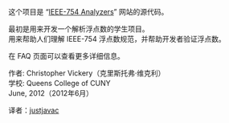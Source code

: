 这个项目是 “[IEEE-754 Analyzers][1]” 网站的源代码。

[1]: http://babbage.cs.qc.cuny.edu/IEEE-754

最初是用来开发一个解析浮点数的学生项目。  
用来帮助人们理解 IEEE-754 浮点数规范，并帮助开发者验证浮点数。

在 FAQ 页面可以查看更多详细信息。

作者: Christopher Vickery（克里斯托弗·维克利）  
学校: Queens College of CUNY  
June, 2012（2012年6月）

译者：[justjavac](http://justjavac.com)

